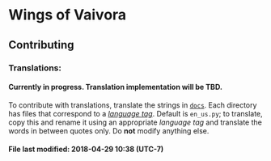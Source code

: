 # Wings of Vaivora

## Contributing

### Translations:
#### Currently in progress. Translation implementation will be TBD.

To contribute with translations, translate the strings in [`docs`](docs). Each directory has files that correspond to a [_language tag_][tag]. Default is `en_us.py`; to translate, copy this and rename it using an appropriate _language tag_ and translate the words in between quotes only. Do **not** modify anything else.

#### File last modified: 2018-04-29 10:38 (UTC-7)

[tag]: https://en.wikipedia.org/wiki/IETF_language_tag  "IETF"